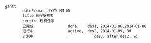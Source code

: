 
```mermaid
gantt
        dateFormat  YYYY-MM-DD
        title 日程安排表
        section 现有任务
        已完成               :done,    des1, 2014-01-06,2014-01-08
        进行中               :active,  des2, 2014-01-09, 3d
        计划中               :            des3, after des2, 5d
```
<!--stackedit_data:
eyJoaXN0b3J5IjpbNTY2NzM0NzcyLDU2NjczNDc3Ml19
-->